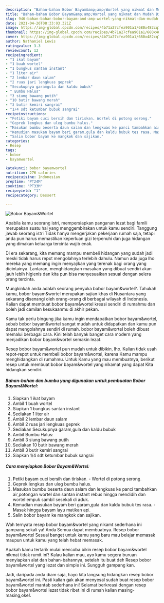 ```yaml
---
description: "Bahan-bahan Bobor Bayam&amp;amp;Wortel yang nikmat dan Mudah Dibuat"
title: "Bahan-bahan Bobor Bayam&amp;amp;Wortel yang nikmat dan Mudah Dibuat"
slug: 946-bahan-bahan-bobor-bayam-and-amp-wortel-yang-nikmat-dan-mudah-dibuat
date: 2021-04-26T08:33:03.321Z
image: https://img-global.cpcdn.com/recipes/4b71a27cfea901a1/680x482cq70/bobor-bayamwortel-foto-resep-utama.jpg
thumbnail: https://img-global.cpcdn.com/recipes/4b71a27cfea901a1/680x482cq70/bobor-bayamwortel-foto-resep-utama.jpg
cover: https://img-global.cpcdn.com/recipes/4b71a27cfea901a1/680x482cq70/bobor-bayamwortel-foto-resep-utama.jpg
author: Nathaniel Lewis
ratingvalue: 3.3
reviewcount: 12
recipeingredient:
- "1 ikat bayam"
- "1 buah wortel"
- "1 bungkus santan instant"
- "1 liter air"
- "2 lembar daun salam"
- "2 ruas jari lengkuas geprek"
- "Secukupnya garamgula dan kaldu bubuk"
- " Bumbu Halus"
- "3 siung bawang putih"
- "10 butir bawang merah"
- "3 butir kemiri sangrai"
- "1/4 sdt ketumbar bubuk sangrai"
recipeinstructions:
- "Petiki bayam cuci bersih dan tiriskan. Wortel di potong serong."
- "Geprek lengkus dan uleg bumbu halus."
- "Masukan bumbu beserta daun salam dan lengkuas ke panci tambahkan air,potongan wortel dan santan instant rebus hingga mendidih dan wortel empuk sambil sesekali di aduk."
- "Kemudian masukan bayam beri garam,gula dan kaldu bubuk tes rasa. Masak hingga bayam layu matikan api."
- "Salin bobor bayam ke mangkok dan sajikan."
categories:
- Resep
tags:
- bobor
- bayamwortel

katakunci: bobor bayamwortel 
nutrition: 276 calories
recipecuisine: Indonesian
preptime: "PT24M"
cooktime: "PT33M"
recipeyield: "1"
recipecategory: Dessert

---
```



![Bobor Bayam&amp;Wortel](https://img-global.cpcdn.com/recipes/4b71a27cfea901a1/680x482cq70/bobor-bayamwortel-foto-resep-utama.jpg)

Apabila kamu seorang istri, mempersiapkan panganan lezat bagi famili merupakan suatu hal yang menggembirakan untuk kamu sendiri. Tanggung jawab seorang istri Tidak hanya mengerjakan pekerjaan rumah saja, tetapi anda pun harus memastikan keperluan gizi terpenuhi dan juga hidangan yang dimakan keluarga tercinta wajib enak.

Di era  sekarang, kita memang mampu membeli hidangan yang sudah jadi meski tidak harus repot mengolahnya terlebih dahulu. Namun ada juga lho mereka yang memang ingin menyajikan yang terenak bagi orang yang dicintainya. Lantaran, menghidangkan masakan yang dibuat sendiri akan jauh lebih higienis dan kita pun bisa menyesuaikan sesuai dengan selera orang tercinta. 



Mungkinkah anda adalah seorang penyuka bobor bayam&amp;wortel?. Tahukah kamu, bobor bayam&amp;wortel merupakan sajian khas di Nusantara yang sekarang disenangi oleh orang-orang di berbagai wilayah di Indonesia. Kalian dapat membuat bobor bayam&amp;wortel kreasi sendiri di rumahmu dan boleh jadi camilan kesukaanmu di akhir pekan.

Kamu tak perlu bingung jika kamu ingin mendapatkan bobor bayam&amp;wortel, sebab bobor bayam&amp;wortel sangat mudah untuk didapatkan dan kamu pun dapat mengolahnya sendiri di rumah. bobor bayam&amp;wortel boleh dibuat memalui berbagai cara. Kini telah banyak banget cara modern yang menjadikan bobor bayam&amp;wortel semakin lezat.

Resep bobor bayam&amp;wortel pun mudah untuk dibikin, lho. Kalian tidak usah repot-repot untuk membeli bobor bayam&amp;wortel, karena Kamu mampu menghidangkan di rumahmu. Untuk Kamu yang mau membuatnya, berikut resep untuk membuat bobor bayam&amp;wortel yang nikamat yang dapat Kita hidangkan sendiri.

<!--inarticleads1-->

##### Bahan-bahan dan bumbu yang digunakan untuk pembuatan Bobor Bayam&amp;Wortel:

1. Siapkan 1 ikat bayam
1. Ambil 1 buah wortel
1. Siapkan 1 bungkus santan instant
1. Sediakan 1 liter air
1. Ambil 2 lembar daun salam
1. Ambil 2 ruas jari lengkuas geprek
1. Sediakan Secukupnya garam,gula dan kaldu bubuk
1. Ambil  Bumbu Halus:
1. Ambil 3 siung bawang putih
1. Sediakan 10 butir bawang merah
1. Ambil 3 butir kemiri sangrai
1. Siapkan 1/4 sdt ketumbar bubuk sangrai




<!--inarticleads2-->

##### Cara menyiapkan Bobor Bayam&amp;Wortel:

1. Petiki bayam cuci bersih dan tiriskan. - Wortel di potong serong.
1. Geprek lengkus dan uleg bumbu halus.
1. Masukan bumbu beserta daun salam dan lengkuas ke panci tambahkan air,potongan wortel dan santan instant rebus hingga mendidih dan wortel empuk sambil sesekali di aduk.
1. Kemudian masukan bayam beri garam,gula dan kaldu bubuk tes rasa. - Masak hingga bayam layu matikan api.
1. Salin bobor bayam ke mangkok dan sajikan.




Wah ternyata resep bobor bayam&amp;wortel yang nikamt sederhana ini gampang sekali ya! Anda Semua dapat membuatnya. Resep bobor bayam&amp;wortel Sesuai banget untuk kamu yang baru mau belajar memasak maupun untuk kamu yang telah hebat memasak.

Apakah kamu tertarik mulai mencoba bikin resep bobor bayam&amp;wortel nikmat tidak rumit ini? Kalau kalian mau, ayo kamu segera buruan menyiapkan alat dan bahan-bahannya, setelah itu buat deh Resep bobor bayam&amp;wortel yang lezat dan simple ini. Sungguh gampang kan. 

Jadi, daripada anda diam saja, hayo kita langsung hidangkan resep bobor bayam&amp;wortel ini. Pasti kalian gak akan menyesal sudah buat resep bobor bayam&amp;wortel mantab sederhana ini! Selamat berkreasi dengan resep bobor bayam&amp;wortel lezat tidak ribet ini di rumah kalian masing-masing,oke!.


